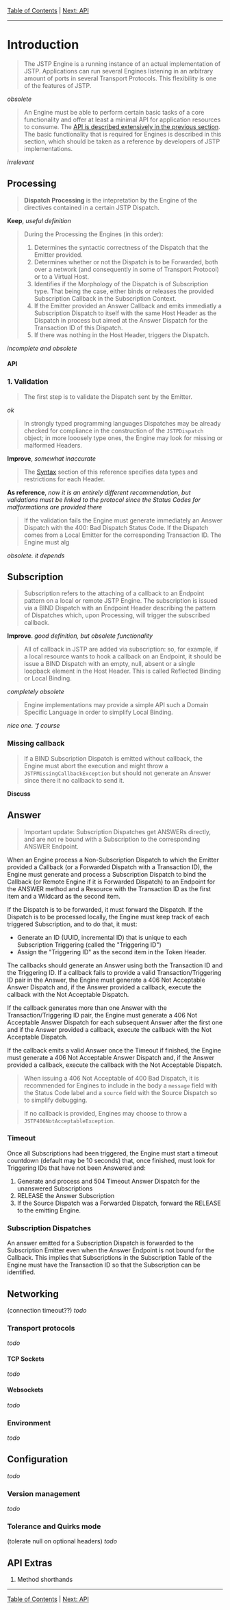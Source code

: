 [Table of Contents](README.md) | [Next: API](api.md)

---

Introduction
============

> The JSTP Engine is a running instance of an actual implementation of JSTP. Applications can run several Engines listening in an arbitrary amount of ports in several Transport Protocols. This flexibility is one of the features of JSTP.

_obsolete_

> An Engine must be able to perform certain basic tasks of a core functionality and offer at least a minimal API for application resources to consume. The [API is described extensively in the previous section](api.md). The basic functionality that is required for Engines is described in this section, which should be taken as a reference by developers of JSTP implementations.

_irrelevant_

Processing
----------

> **Dispatch Processing** is the intepretation by the Engine of the directives contained in a certain JSTP Dispatch. 

**Keep**, _useful definition_

> During the Processing the Engines (in this order): 
>
> 1. Determines the syntactic correctness of the Dispatch that the Emitter provided.
> 2. Determines whether or not the Dispatch is to be Forwarded, both over a network (and consequently in some of Transport Protocol) or to a Virtual Host.
> 3. Identifies if the Morphology of the Dispatch is of Subscription type. That being the case, either binds or releases the provided Subscription Callback in the Subscription Context.
> 4. If the Emitter provided an Answer Callback and emits immediatly a Subscription Dispatch to itself with the same Host Header as the Dispatch in process but aimed at the Answer Dispatch for the Transaction ID of this Dispatch.
> 5. If there was nothing in the Host Header, triggers the Dispatch. 

_incomplete and obsolete_

#### API


### 1. Validation

> The first step is to validate the Dispatch sent by the Emitter. 

_ok_

> In strongly typed programming languages Dispatches may be already checked for compliance in the construction of the `JSTPDispatch` object; in more looosely type ones, the Engine may look for missing or malformed Headers.

**Improve**, _somewhat inaccurate_

> The [Syntax](syntax/index.md) section of this reference specifies data types and restrictions for each Header.

**As reference**, _now it is an entirely different recommendation, but validations must be linked to the protocol since the Status Codes for malformations are provided there_

> If the validation fails the Engine must generate immediately an Answer Dispatch with the 400: Bad Dispatch Status Code. If the Dispatch comes from a Local Emitter  for the corresponding Transaction ID. The Engine must alg

_obsolete. it depends_

Subscription
------------

> Subscription refers to the attaching of a callback to an Endpoint pattern on a local or remote JSTP Engine. The subscription is issued via a BIND Dispatch with an Endpoint Header describing the pattern of Dispatches which, upon Processing, will trigger the subscribed callback.

**Improve**. _good definition, but obsolete functionality_

> All of callback in JSTP are added via subscription: so, for example, if a local resource wants to hook a callback on an Endpoint, it should be issue a BIND Dispatch with an empty, null, absent or a single loopback element in the Host Header. This is called Reflected Binding or Local Binding. 

_completely obsolete_

> Engine implementations may provide a simple API such a Domain Specific Language in order to simplify Local Binding.

_nice one. 'f course_

### Missing callback

> If a BIND Subscription Dispatch is emitted without callback, the Engine must abort the execution and might throw a `JSTPMissingCallbackException` but should not generate an Answer since there it no callback to send it.

**Discuss**

Answer
------

> Important update: Subscription Dispatches get ANSWERs directly, and are not re bound with a Subscription to the corresponding ANSWER Endpoint.

When an Engine process a Non-Subscription Dispatch to which the Emitter provided a Callback (or a Forwarded Dispatch with a Transaction ID), the Engine must generate and process a Subscription Dispatch to bind the Callback (or Remote Engine if it is Forwarded Dispatch) to an Endpoint for the ANSWER method and a Resource with the Transaction ID as the first item and a Wildcard as the second item.

If the Dispatch is to be forwarded, it must forward the Dispatch. If the Dispatch is to be processed locally, the Engine must keep track of each triggered Subscription, and to do that, it must:

- Generate an ID (UUID, incremental ID) that is unique to each Subscription Triggering (called the "Triggering ID")
- Assign the "Triggering ID" as the second item in the Token Header.

The callbacks should generate an Answer using both the Transaction ID and the Triggering ID. If a callback fails to provide a valid Transaction/Triggering ID pair in the Answer, the Engine must generate a 406 Not Acceptable Answer Dispatch and, if the Answer provided a callback, execute the callback with the Not Acceptable Dispatch.

If the callback generates more than one Answer with the Transaction/Triggering ID pair, the Engine must generate a 406 Not Acceptable Answer Dispatch for each subsequent Answer after the first one and if the Answer provided a callback, execute the callback with the Not Acceptable Dispatch.

If the callback emits a valid Answer once the Timeout if finished, the Engine must generate a 406 Not Acceptable Answer Dispatch and, if the Answer provided a callback, execute the callback with the Not Acceptable Dispatch.

> When issuing a 406 Not Acceptable of 400 Bad Dispatch, it is recommended for Engines to include in the body a `message` field with the Status Code label and a `source` field with the Source Dispatch so to simplify debugging.

> If no callback is provided, Engines may choose to throw a `JSTP406NotAcceptableException`.

### Timeout

Once all Subscriptions had been triggered, the Engine must start a timeout countdown (default may be 10 seconds) that, once finished, must look for Triggering IDs that have not been Answered and:

1. Generate and process and 504 Timeout Answer Dispatch for the unanswered Subscriptions
2. RELEASE the Answer Subscription
3. If the Source Dispatch was a Forwarded Dispatch, forward the RELEASE to the emitting Engine.


### Subscription Dispatches

An answer emitted for a Subscription Dispatch is forwarded to the Subscription Emitter even when the Answer Endpoint is not bound for the Callback. This implies that Subscriptions in the Subscription Table of the Engine must have the Transaction ID so that the Subscription can be identified.

Networking
----------

(connection timeout??)
_todo_

### Transport protocols

_todo_

#### TCP Sockets

_todo_

#### Websockets

_todo_

### Environment

_todo_

Configuration
-------------

_todo_

### Version management

_todo_

### Tolerance and Quirks mode

(tolerate null on optional headers)
_todo_

API Extras
----------

1. Method shorthands

---

[Table of Contents](README.md) | [Next: API](api.md)
